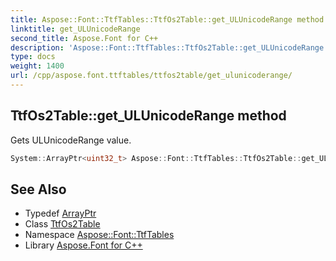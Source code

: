 ```yaml
---
title: Aspose::Font::TtfTables::TtfOs2Table::get_ULUnicodeRange method
linktitle: get_ULUnicodeRange
second_title: Aspose.Font for C++
description: 'Aspose::Font::TtfTables::TtfOs2Table::get_ULUnicodeRange method. Gets ULUnicodeRange value in C++.'
type: docs
weight: 1400
url: /cpp/aspose.font.ttftables/ttfos2table/get_ulunicoderange/
---
```

## TtfOs2Table::get_ULUnicodeRange method


Gets ULUnicodeRange value.

```cpp
System::ArrayPtr<uint32_t> Aspose::Font::TtfTables::TtfOs2Table::get_ULUnicodeRange() const
```

## See Also

* Typedef [ArrayPtr](../../../system/arrayptr/)
* Class [TtfOs2Table](../)
* Namespace [Aspose::Font::TtfTables](../../)
* Library [Aspose.Font for C++](../../../)
